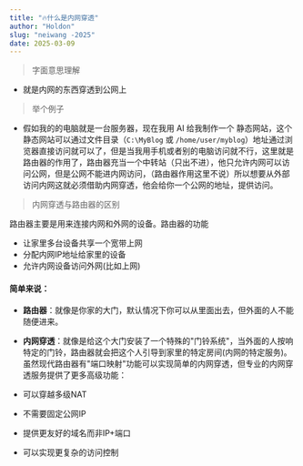 ```yaml
---
title: "🔥什么是内网穿透"
author: "Holdon"
slug: "neiwang -2025"
date: 2025-03-09
---
```



>  字面意思理解
 
* 就是内网的东西穿透到公网上 

> 举个例子

* 假如我的的电脑就是一台服务器，现在我用 AI 给我制作一个 静态网站，这个静态网站可以通过文件目录（`C:\MyBlog` 或 `/home/user/myblog`）地址通过浏览器直接访问就可以了，但是当我用手机或者别的电脑访问就不行，这里就是路由器的作用了，路由器充当一个中转站（只出不进），他只允许内网可以访问公网，但是公网不能进内网访问，（路由器作用这里不说）所以想要从外部访问内网这就必须借助内网穿透，他会给你一个公网的地址，提供访问。

>  内网穿透与路由器的区别

  路由器主要是用来连接内网和外网的设备。路由器的功能
- 让家里多台设备共享一个宽带上网
- 分配内网IP地址给家里的设备
- 允许内网设备访问外网(比如上网)
#### 简单来说：

- **路由器**：就像是你家的大门，默认情况下你可以从里面出去，但外面的人不能随便进来。
- **内网穿透**：就像是给这个大门安装了一个特殊的"门铃系统"，当外面的人按响特定的门铃，路由器就会把这个人引导到家里的特定房间(内网的特定服务)。
虽然现代路由器有"端口映射"功能可以实现简单的内网穿透，但专业的内网穿透服务提供了更多高级功能：

- 可以穿越多级NAT
- 不需要固定公网IP
- 提供更友好的域名而非IP+端口
- 可以实现更复杂的访问控制
